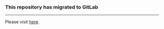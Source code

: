 ### This repository has migrated to GitLab

----------------------

Please visit [here](https://gitlab.com/thankyoumario/android_prebuilts_clang-standalone).
